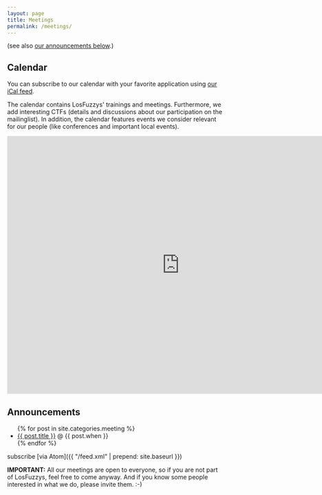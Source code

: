 ```yaml
---
layout: page
title: Meetings
permalink: /meetings/
---
```


(see also [our announcements below](#announcements).)

## Calendar

You can subscribe to our calendar with your favorite application using [our iCal feed](https://calendar.google.com/calendar/ical/2904.cc_lq509kkank97fftfkjm3gmbq70%40group.calendar.google.com/public/basic.ics).

The calendar contains LosFuzzys' trainings and meetings. Furthermore, we add interesting CTFs (details and discussions about our participation on the mailinglist). In addition, the calendar features events we consider relevant for our people (like conferences and important local events).

<iframe src="https://calendar.google.com/calendar/embed?showPrint=0&title=LosFuzzys%27%20Calendar&amp;showTitle=0&amp;showCalendars=0&amp;height=600&amp;wkst=2&amp;bgcolor=%23c0c0c0&amp;src=2904.cc_lq509kkank97fftfkjm3gmbq70%40group.calendar.google.com&amp;color=%238C500B&amp;ctz=Europe%2FVienna" style="border-width:0" width="800" height="600" frameborder="0" scrolling="no"></iframe>


## Announcements

<ul>
{% for post in site.categories.meeting %}
<li><a href="{{ post.url | prepend: site.baseurl }}">{{ post.title }}</a> @ {{ post.when }} </li>
{% endfor %}
</ul>

subscribe [via Atom]({{ "/feed.xml" | prepend: site.baseurl }})


**IMPORTANT:**
All our meetings are open to everyone, so if you are not part of LosFuzzys, feel free to come anyway. And if you know some people interested in what we do, please invite them. :-)



